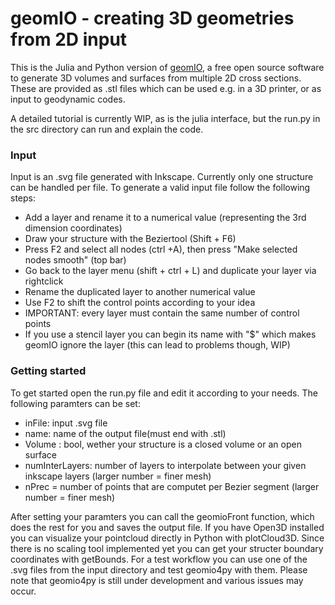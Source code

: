 # geomIO - creating 3D geometries from 2D input #

This is the Julia and Python version of [geomIO](https://geomio.bitbucket.io), a free open source software to generate 3D volumes and surfaces from multiple 
2D cross sections. These are provided as .stl files which can be used e.g. in a 3D printer, or as input to geodynamic codes.

A detailed tutorial is currently WIP, as is the julia interface, but the run.py in the src directory can run and explain the code.


### Input ###

Input is an .svg file generated with Inkscape. Currently only one structure can be handled per file.
To generate a valid input file follow the following steps:

- Add a layer and rename it to a numerical value (representing the 3rd dimension coordinates)
- Draw your structure with the Beziertool (Shift + F6)
- Press F2 and select all nodes (ctrl +A), then press "Make selected nodes smooth" (top bar)
- Go back to the layer menu (shift + ctrl + L) and duplicate your layer via rightclick
- Rename the duplicated layer to another numerical value
- Use F2 to shift the control points according to your idea
- IMPORTANT: every layer must contain the same number of control points
- If you use a stencil layer you can begin its name with "$" which makes geomIO ignore the layer (this can lead to problems though, WIP)

### Getting started ###

To get started open the run.py file and edit it according to your needs.
The following paramters can be set:

- inFile: input .svg file
- name: name of the output file(must end with .stl)
- Volume : bool, wether your structure is a closed volume or an open surface
- numInterLayers: number of layers to interpolate between your given inkscape layers (larger number = finer mesh)
- nPrec = number of points that are computet per Bezier segment (larger number = finer mesh)

After setting your paramters you can call the geomioFront function, which does the rest for you and saves the output file.
If you have Open3D installed you can visualize your pointcloud directly in Python with plotCloud3D.
Since there is no scaling tool implemented yet you can get your structer boundary coordinates with getBounds.
For a test workflow you can use one of the .svg files from the input directory and test geomio4py with them.
Please note that geomio4py is still under development and various issues may occur.



